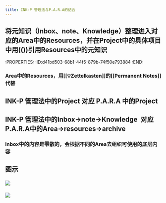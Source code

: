 ```yaml
---
title: INK-P 管理法与P.A.R.A的结合
---
```


## **将元知识（Inbox、note、Knowledge）整理进入对应的Area中的Resources，并在Project中的具体项目中用(())引用Resources中的元知识**
:PROPERTIES:
:ID:d41bd503-68b1-44f5-879b-74f50e793884
:END:
### Area中的Resources，用[[💡Zettelkasten]]的[[Permanent Notes]]代替

## INK-P 管理法中的Project 对应 P.A.R.A 中的Project

## INK-P 管理法中的Inbox→note→__Knowledge__  对应 P.A.R.A中的Area→__resources__→archive
### Inbox中的内容是零散的，会根据不同的Area去组织可使用的底层内容

## **图示**
### ![](https://gitee.com/xling37/TuCgitee.io/raw/master/img/640.png)

### ![](https://gitee.com/xling37/TuCgitee.io/raw/master/img/%E5%BE%AE%E4%BF%A1%E5%9B%BE%E7%89%87_20200702161022.jpg)
